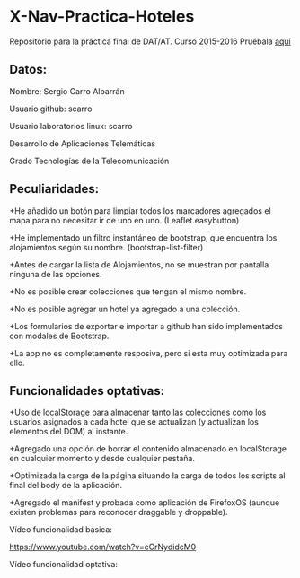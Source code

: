 # X-Nav-Practica-Hoteles
Repositorio para la práctica final de DAT/AT. Curso 2015-2016
Pruébala <a href="https://scarro.github.io/X-Nav-Practica-Hoteles/">aquí</a>

## Datos:

Nombre: Sergio Carro Albarrán

Usuario github: scarro

Usuario laboratorios linux: scarro

Desarrollo de Aplicaciones Telemáticas

Grado Tecnologías de la Telecomunicación



## Peculiaridades:

+He añadido un botón para limpiar todos los marcadores agregados el mapa para no necesitar ir de uno en uno. (Leaflet.easybutton)

+He implementado un filtro instantáneo de bootstrap, que encuentra los alojamientos según su nombre. (bootstrap-list-filter)

+Antes de cargar la lista de Alojamientos, no se muestran por pantalla ninguna de las opciones.

+No es posible crear colecciones que tengan el mismo nombre.

+No es posible agregar un hotel ya agregado a una colección.

+Los formularios de exportar e importar a github han sido implementados con modales de Bootstrap.

+La app no es completamente resposiva, pero si esta muy optimizada para ello.



## Funcionalidades optativas:
+Uso de localStorage para almacenar tanto las colecciones como los usuarios asignados a cada hotel que se actualizan (y actualizan los elementos del DOM) al instante.

+Agregado una opción de borrar el contenido almacenado en localStorage en cualquier momento y desde cualquier pestaña.

+Optimizada la carga de la página situando la carga de todos los scripts al final del body de la aplicación.

+Agregado el manifest y probada como aplicación de FirefoxOS (aunque existen problemas para reconocer draggable y droppable).



Vídeo funcionalidad básica:

https://www.youtube.com/watch?v=cCrNydidcM0


Vídeo funcionalidad optativa:





